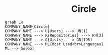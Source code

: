 <h1 align="center">Circle</h1>

```mermaid
graph LR
COMPANY_NAME{Circle}
COMPANY_NAME ---> U{Users} ---> UN[1]
COMPANY_NAME ---> R{Repositories} ---> RN[2]
COMPANY_NAME ---> G{Gists} ---> GN[195]
COMPANY_NAME ---> ML{Most Used<br>Languages}
ML --> Go[Go]
```
